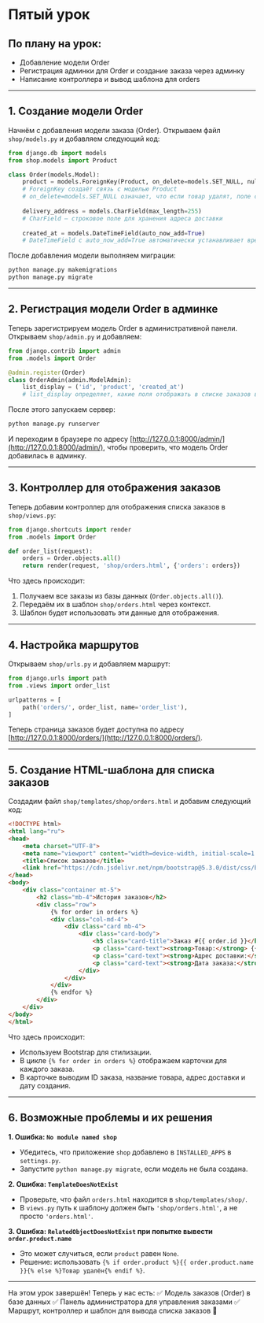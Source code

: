 # Пятый урок

## По плану на урок:
- Добавление модели Order
- Регистрация админки для Order и создание заказа через админку
- Написание контроллера и вывод шаблона для orders

---

## 1. Создание модели Order

Начнём с добавления модели заказа (Order). Открываем файл `shop/models.py` и добавляем следующий код:

```python
from django.db import models
from shop.models import Product

class Order(models.Model):
    product = models.ForeignKey(Product, on_delete=models.SET_NULL, null=True)
    # ForeignKey создаёт связь с моделью Product
    # on_delete=models.SET_NULL означает, что если товар удалят, поле станет NULL
    
    delivery_address = models.CharField(max_length=255)
    # CharField — строковое поле для хранения адреса доставки
    
    created_at = models.DateTimeField(auto_now_add=True)
    # DateTimeField с auto_now_add=True автоматически устанавливает время создания заказа
```

После добавления модели выполняем миграции:

```sh
python manage.py makemigrations
python manage.py migrate
```

---

## 2. Регистрация модели Order в админке

Теперь зарегистрируем модель Order в административной панели. Открываем `shop/admin.py` и добавляем:

```python
from django.contrib import admin
from .models import Order

@admin.register(Order)
class OrderAdmin(admin.ModelAdmin):
    list_display = ('id', 'product', 'created_at')
    # list_display определяет, какие поля отображать в списке заказов в админке
```

После этого запускаем сервер:

```sh
python manage.py runserver
```

И переходим в браузере по адресу [http://127.0.0.1:8000/admin/](http://127.0.0.1:8000/admin/), чтобы проверить, что модель Order добавилась в админку.

---

## 3. Контроллер для отображения заказов

Теперь добавим контроллер для отображения списка заказов в `shop/views.py`:

```python
from django.shortcuts import render
from .models import Order

def order_list(request):
    orders = Order.objects.all()
    return render(request, 'shop/orders.html', {'orders': orders})
```

Что здесь происходит:
1. Получаем все заказы из базы данных (`Order.objects.all()`).
2. Передаём их в шаблон `shop/orders.html` через контекст.
3. Шаблон будет использовать эти данные для отображения.

---

## 4. Настройка маршрутов

Открываем `shop/urls.py` и добавляем маршрут:

```python
from django.urls import path
from .views import order_list

urlpatterns = [
    path('orders/', order_list, name='order_list'),
]
```

Теперь страница заказов будет доступна по адресу [http://127.0.0.1:8000/orders/](http://127.0.0.1:8000/orders/).

---

## 5. Создание HTML-шаблона для списка заказов

Создадим файл `shop/templates/shop/orders.html` и добавим следующий код:

```html
<!DOCTYPE html>
<html lang="ru">
<head>
    <meta charset="UTF-8">
    <meta name="viewport" content="width=device-width, initial-scale=1.0">
    <title>Список заказов</title>
    <link href="https://cdn.jsdelivr.net/npm/bootstrap@5.3.0/dist/css/bootstrap.min.css" rel="stylesheet">
</head>
<body>
    <div class="container mt-5">
        <h2 class="mb-4">История заказов</h2>
        <div class="row">
            {% for order in orders %}
            <div class="col-md-4">
                <div class="card mb-4">
                    <div class="card-body">
                        <h5 class="card-title">Заказ #{{ order.id }}</h5>
                        <p class="card-text"><strong>Товар:</strong> {{ order.product.name }}</p>
                        <p class="card-text"><strong>Адрес доставки:</strong> {{ order.delivery_address }}</p>
                        <p class="card-text"><strong>Дата заказа:</strong> {{ order.created_at }}</p>
                    </div>
                </div>
            </div>
            {% endfor %}
        </div>
    </div>
</body>
</html>
```

Что здесь происходит:
- Используем Bootstrap для стилизации.
- В цикле `{% for order in orders %}` отображаем карточки для каждого заказа.
- В карточке выводим ID заказа, название товара, адрес доставки и дату создания.

---

## 6. Возможные проблемы и их решения

**1. Ошибка: `No module named shop`**
- Убедитесь, что приложение `shop` добавлено в `INSTALLED_APPS` в `settings.py`.
- Запустите `python manage.py migrate`, если модель не была создана.

**2. Ошибка: `TemplateDoesNotExist`**
- Проверьте, что файл `orders.html` находится в `shop/templates/shop/`.
- В `views.py` путь к шаблону должен быть `'shop/orders.html'`, а не просто `'orders.html'`.

**3. Ошибка: `RelatedObjectDoesNotExist` при попытке вывести `order.product.name`**
- Это может случиться, если `product` равен `None`.
- Решение: использовать `{% if order.product %}{{ order.product.name }}{% else %}Товар удалён{% endif %}`.

---

На этом урок завершён! Теперь у нас есть:
✅ Модель заказов (Order) в базе данных
✅ Панель администратора для управления заказами
✅ Маршрут, контроллер и шаблон для вывода списка заказов 🚀
